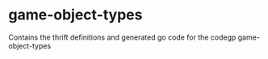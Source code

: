 # game-object-types
Contains the thrift definitions and generated go code for the codegp game-object-types
